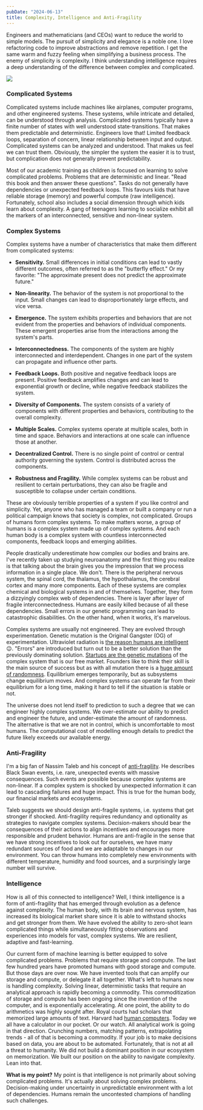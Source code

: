 ```yaml
---
pubDate: "2024-06-13"
title: Complexity, Intelligence and Anti-Fragility
---
```


Engineers and mathematicians (and CEOs) want to reduce the world to simple models. The pursuit of simplicity and
elegance is a noble one. I love refactoring code to improve abstractions and remove repetition. I get the same warm and
fuzzy feeling when simplifying a business process. The enemy of simplicity is complexity. I think understanding
intelligence requires a deep understanding of the difference between complex and complicated.

![](https://storage.googleapis.com/langkilde-se-images/3f46e427-a400-493e-ab63-d46f53446368.jpeg)

### Complicated Systems

Complicated systems include machines like airplanes, computer programs, and other engineered systems. These systems,
while intricate and detailed, can be understood through analysis. Complicated systems typically have a finite number of
states with well understood state-transitions. That makes them predictable and deterministic. Engineers love that!
Limited feedback loops, separation of concern, linear relationship between input and output. Complicated systems can be
analyzed and understood. That makes us feel we can trust them. Obviously, the simpler the system the easier it is to
trust, but complication does not generally prevent predictability.

Most of our academic training as children is focused on learning to solve complicated problems. Problems that are
deterministic and linear. "Read this book and then answer these questions". Tasks do not generally have dependencies or
unexpected feedback loops. This favours kids that have reliable storage (memory) and powerful compute (raw
intelligence). Fortunately, school also includes a social dimension through which kids learn about complexity. A gang of
teenagers learning to socialize exhibit all the markers of an interconnected, sensitive and non-linear system.

### Complex Systems

Complex systems have a number of characteristics that make them different from complicated systems:

- **Sensitivity.** Small differences in initial conditions can lead to vastly different outcomes,
  often referred to as the "butterfly effect." Or my favorite: "The approximate present does not predict the approximate
  future."

- **Non-linearity.** The behavior of the system is not proportional to the input. Small changes can lead to
  disproportionately large effects, and vice versa.

- **Emergence.** The system exhibits properties and behaviors that are not evident from the properties and behaviors of
  individual components. These emergent properties arise from the interactions among the system's parts.

- **Interconnectedness.** The components of the system are highly interconnected and interdependent. Changes in one part
  of the system can propagate and influence other parts.

- **Feedback Loops.** Both positive and negative feedback loops are present. Positive feedback amplifies changes and can
  lead to exponential growth or decline, while negative feedback stabilizes the system.

- **Diversity of Components.** The system consists of a variety of components with different properties and behaviors,
  contributing to the overall complexity.

- **Multiple Scales.** Complex systems operate at multiple scales, both in time and space. Behaviors and interactions at
  one scale can influence those at another.

- **Decentralized Control.** There is no single point of control or central authority governing the system. Control is
  distributed across the components.

- **Robustness and Fragility.** While complex systems can be robust and resilient to certain perturbations, they can
  also be fragile and susceptible to collapse under certain conditions.

These are obviously terrible properties of a system if you like control and simplicity. Yet, anyone who has managed a
team or built a company or run a political campaign knows that society is complex, not complicated. Groups of humans
form complex systems. To make matters worse, a group of humans is a complex system made up of complex systems. And each
human body is a complex system with countless interconnected components, feedback loops and emerging abilities.

People drastically underestimate how complex our bodies and brains are. I've recently taken up studying neuroanatomy and
the first thing you realize is that talking about the brain gives you the impression that we process information in a
single place. We don't. There is the peripheral nervous system, the spinal cord, the thalamus, the hypothalamus, the
cerebral cortex and many more components. Each of these systems are complex chemical and biological systems in and of
themselves. Together, they form a dizzyingly complex web of dependencies. There is
layer after layer of fragile interconnectedness. Humans are easily killed because of all these dependencies. Small
errors in our genetic programming can lead to catastrophic disabilities. On the other hand, when it works, it's
marvelous.

Complex systems are usually not engineered. They are evolved through experimentation. Genetic mutation is the Original
Gangster (OG) of experimentation. Ultraviolet radiation
is [the reason humans are intelligent](https://en.wikipedia.org/wiki/Pyrimidine_dimer) 😉. "Errors" are introduced but
turn out to be a better solution than the previously dominating
solution. [Startups are the genetic mutations](https://langkilde.se/post/2022-07-30-extraordinary-success-requires-betting)
of the complex system that is our free market. Founders like to think their skill is the main source of success but as
with all mutation there is
a [huge amount of randomness](https://langkilde.se/post/2024-03-27-untangling-luck-and-skill-in-business). Equilibrium
emerges temporarily, but as subsystems change equilibrium moves. And complex systems can operate far from their
equilibrium for a long time, making it hard to tell if the situation is stable or not.

The universe does not lend itself to prediction to such a degree that we can engineer highly complex systems. We
over-estimate our ability to predict and engineer the future, and under-estimate the amount of randomness. The
alternative is that we are not in control, which is uncomfortable to most humans. The computational cost of modelling
enough details to predict the future likely exceeds our available energy.

### Anti-Fragility

I'm a big fan of Nassim Taleb and his concept of [anti-fragility](https://en.wikipedia.org/wiki/Antifragility). He
describes Black Swan events, i.e. rare, unexpected events with massive consequences. Such events are possible because
complex systems are non-linear. If a complex system is shocked by unexpected information it can lead to cascading
failures and huge impact. This is true for the human body, our financial markets and ecosystems.

Taleb suggests we should design anti-fragile systems, i.e. systems that get stronger if shocked. Anti-fragility requires
redundancy and optionality as strategies to navigate complex systems. Decision-makers should bear the consequences of
their actions to align incentives and encourages more responsible and prudent behavior. Humans are anti-fragile in the
sense that we have strong incentives to look out for ourselves, we have many redundant sources of food and we are
adaptable to changes in our environment. You can throw humans into completely new environments with different
temperature, humidity and food sources, and a surprisingly large number will survive.

### Intelligence

How is all of this connected to intelligence? Well, I think intelligence is a form of anti-fragility that has emerged
through evolution as a defence against complexity. The human body, with its brain and nervous system, has increased its
biological market share since it is able to withstand shocks and get stronger from them. We have evolved the ability to
zero-shot learn complicated things while simultaneously fitting observations and experiences into models for vast,
complex systems. We are resilient, adaptive and fast-learning.

Our current form of machine learning is better equipped to solve complicated problems. Problems that require storage and
compute. The last few hundred years have promoted humans with good storage and compute. But those days are over now. We
have invented tools that can amplify our storage and compute, or delegate it all together. What's left to humans now is
handling complexity. Solving linear, deterministic tasks that require an analytical approach is rapidly becoming a
commodity. This commoditization of storage and compute has been ongoing since the invention of the computer, and is
exponentially accelerating. At one point, the ability to do arithmetics was highly sought after. Royal courts had
scholars that memorized large amounts of text. Harvard
had [human computers](https://en.wikipedia.org/wiki/Harvard_Computers). Today we all have a calculator in our pocket. Or
our watch. All analytical work is going in that direction. Crunching numbers, matching patterns, extrapolating trends -
all of that is becoming a commodity. If your job is to make decisions based on data, you are about to be automated.
Fortunately, that is not at all a threat to humanity. We did not build a dominant position in our ecosystem on
memorization. We built our position on the ability to navigate complexity. Lean into that.

**What is my point?** My point is that intelligence is not primarily about solving complicated problems. It's actually
about solving complex problems. Decision-making under uncertainty in unpredictable environment with a lot of
dependencies. Humans remain the uncontested champions of handling such challenges.